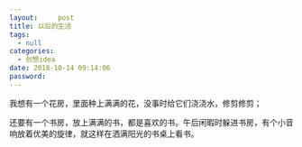 ```yaml
---
layout:     post
title: 以后的生活
tags:
  - null
categories:
  - 创想idea
date: 2018-10-14 09:14:06
password:
---
```


我想有一个花房，里面种上满满的花，没事时给它们浇浇水，修剪修剪；

还要有一个书房，放上满满的书，都是喜欢的书。午后闲暇时躲进书房，有个小音响放着优美的旋律，就这样在洒满阳光的书桌上看书。